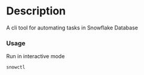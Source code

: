 # Description
A cli tool for automating tasks in Snowflake Database

### Usage
Run in interactive mode
```sh
snowctl
```